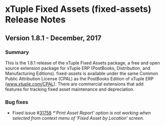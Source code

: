 # xTuple Fixed Assets (fixed-assets) Release Notes
## Version 1.8.1 - December, 2017

### Summary

This is the 1.8.1 release of the xTuple Fixed Assets package, a free and
open source extension package for xTuple ERP (PostBooks, Distribution,
and Manufacturing Editions).  fixed-assets is available under the same
Common Public Attribution License (CPAL) as the PostBooks Edition of
xTuple ERP (www.xtuple.com/CPAL). There are commercial extensions that
add features for tracking fixed asset maintenance and depreciation.

### Bug fixes
- Fixed issue #[31758](http://www.xtuple.org/xtincident/view/bugs/31758) _*‘Print Asset Report’ option is not working when selected from context menu of ‘Fixed Asset by Location’ screen._
